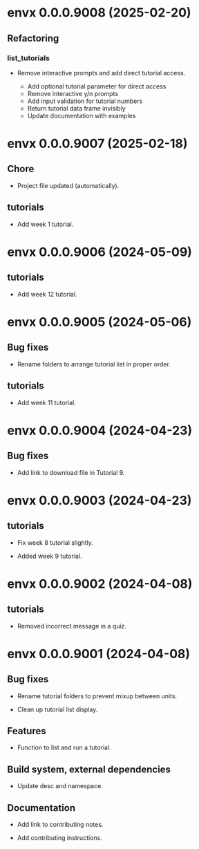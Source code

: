 <!-- NEWS.md is maintained by https://fledge.cynkra.com, contributors should not edit this file -->

# envx 0.0.0.9008 (2025-02-20)

## Refactoring

### list_tutorials

- Remove interactive prompts and add direct tutorial access.

  - Add optional tutorial parameter for direct access
  - Remove interactive y/n prompts
  - Add input validation for tutorial numbers
  - Return tutorial data frame invisibly
  - Update documentation with examples


# envx 0.0.0.9007 (2025-02-18)

## Chore

- Project file updated (automatically).

## tutorials

- Add week 1 tutorial.


# envx 0.0.0.9006 (2024-05-09)

## tutorials

- Add week 12 tutorial.


# envx 0.0.0.9005 (2024-05-06)

## Bug fixes

- Rename folders to arrange tutorial list in proper order.

## tutorials

- Add week 11 tutorial.


# envx 0.0.0.9004 (2024-04-23)

## Bug fixes

- Add link to download file in Tutorial 9.


# envx 0.0.0.9003 (2024-04-23)

## tutorials

- Fix week 8 tutorial slightly.

- Added week 9 tutorial.


# envx 0.0.0.9002 (2024-04-08)

## tutorials

- Removed incorrect message in a quiz.


# envx 0.0.0.9001 (2024-04-08)

## Bug fixes

- Rename tutorial folders to prevent mixup between units.

- Clean up tutorial list display.

## Features

- Function to list and run a tutorial.

## Build system, external dependencies

- Update desc and namespace.

## Documentation

- Add link to contributing notes.

- Add contributing instructions.

